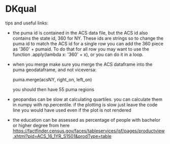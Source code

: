 # DKqual

tips and useful links:

- the puma id is contained in the ACS data file, but the ACS id also contains the state id, 360 for NY. These ids are strings so to change the puma id to match the ACS id for a single row you can add the 360 piece as '360' + pumaid. To do that for all row you may want to use the function .apply(lambda x: '360' + x), or you can do it in a loop.

- when you merge make sure you merge the ACS dataframe into the puma geodataframe, and not viceversa:

  puma.merge(acsNY, right_on, left_on)
  
  you should then have 55 puma regions
  
- geopandas can be slow at calculating quartiles. you can calculate them in numpy with np.percentile. if the plotting is slow just leave the code line you would have used even if the plot is not rendered

- the education can be assessed as percentage of people with bachelor or higher degree from here 
https://factfinder.census.gov/faces/tableservices/jsf/pages/productview.xhtml?pid=ACS_16_1YR_S1501&prodType=table
